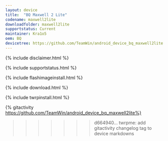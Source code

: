 ```yaml
---
layout: device
title:  "BQ Maxwell 2 Lite"
codename: maxwell2lite
downloadfolder: maxwell2lite 
supportstatus: Current
maintainer: Kra1o5
oem: BQ
devicetree: https://github.com/TeamWin/android_device_bq_maxwell2lite
---
```


{% include disclaimer.html %}

{% include supportstatus.html %}

{% include flashimageinstall.html %}

{% include download.html %}

{% include twrpinstall.html %}

{% gitactivity  https://github.com/TeamWin/android_device_bq_maxwell2lite%}
>>>>>>> d664940... twrpme: add gitactivity changelog tag to device markdowns
